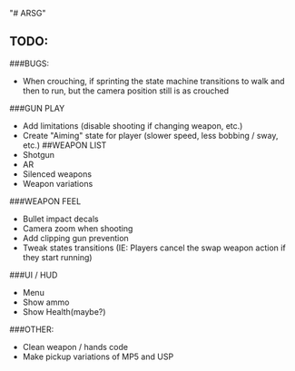 "# ARSG" 
## TODO:

###BUGS:
 - When crouching, if sprinting the state machine transitions to walk and then to run, but the camera position still is as crouched

###GUN PLAY
 - Add limitations (disable shooting if changing weapon, etc.)
 - Create "Aiming" state for player (slower speed, less bobbing / sway, etc.)
##WEAPON LIST
 - Shotgun
 - AR
 - Silenced weapons
 - Weapon variations

###WEAPON FEEL
 - Bullet impact decals
 - Camera zoom when shooting
 - Add clipping gun prevention
 - Tweak states transitions (IE: Players cancel the swap weapon action if they start running)

###UI / HUD
 - Menu
 - Show ammo
 - Show Health(maybe?)
 
###OTHER:
 - Clean weapon / hands code
 - Make pickup variations of MP5 and USP